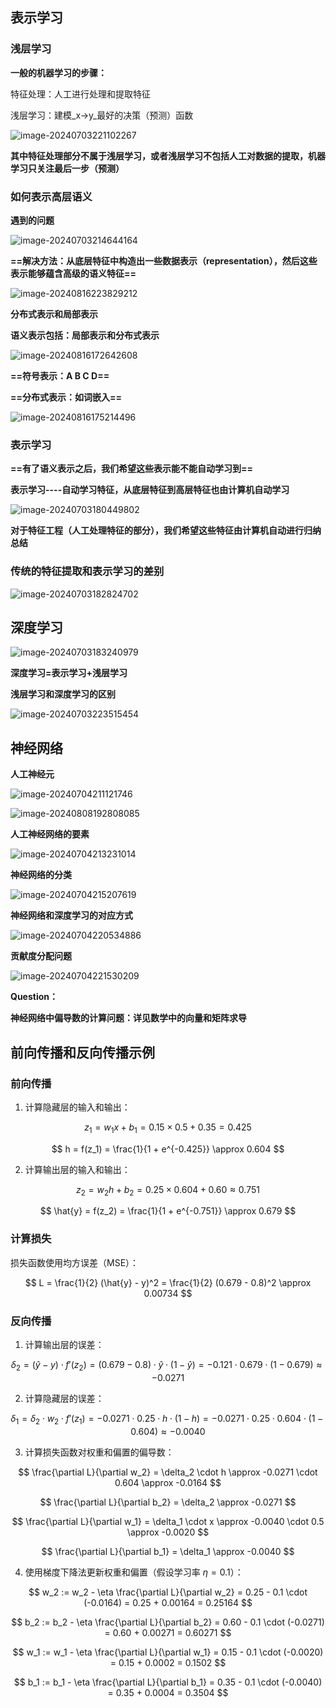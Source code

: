 ## 表示学习

### 浅层学习

**一般的机器学习的步骤：**

特征处理：人工进行处理和提取特征

浅层学习：建模_x->y_最好的决策（预测）函数

![image-20240703221102267](../../Image/image-20240703221102267.png)

**其中特征处理部分不属于浅层学习，或者浅层学习不包括人工对数据的提取，机器学习只关注最后一步（预测）**

### 如何表示高层语义

**遇到的问题**

![image-20240703214644164](../../Image/image-20240703214644164.png)

**==解决方法：从底层特征中构造出一些数据表示（representation），然后这些表示能够蕴含高级的语义特征==**

![image-20240816223829212](../../Image/image-20240816223829212.png)

**分布式表示和局部表示**

**语义表示包括：局部表示和分布式表示**

![image-20240816172642608](../../Image/image-20240816172642608.png)

**==符号表示：A B C D==**

**==分布式表示：如词嵌入==**

![image-20240816175214496](../../Image/image-20240816175214496.png)

### 表示学习

**==有了语义表示之后，我们希望这些表示能不能自动学习到==**

**表示学习----自动学习特征，从底层特征到高层特征也由计算机自动学习**

![image-20240703180449802](../../Image/image-20240703180449802.png)

**对于特征工程（人工处理特征的部分），我们希望这些特征由计算机自动进行归纳总结**

### 传统的特征提取和表示学习的差别

![image-20240703182824702](../../Image/image-20240703182824702.png)

## 深度学习

![image-20240703183240979](../../Image/image-20240703183240979.png)

**深度学习=表示学习+浅层学习**

**浅层学习和深度学习的区别**

![image-20240703223515454](../../Image/image-20240703223515454.png)

## 神经网络

**人工神经元**

![image-20240704211121746](../../Image/image-20240704211121746.png)

![image-20240808192808085](../../Image/image-20240808192808085.png)

**人工神经网络的要素**

![image-20240704213231014](../../Image/image-20240704213231014.png)

**神经网络的分类**

![image-20240704215207619](../../Image/image-20240704215207619.png)

**神经网络和深度学习的对应方式**

![image-20240704220534886](../../Image/image-20240704220534886.png)

**贡献度分配问题**

![image-20240704221530209](../../Image/image-20240704221530209.png)

**Question：**

**神经网络中偏导数的计算问题：详见数学中的向量和矩阵求导**

## 前向传播和反向传播示例

### 前向传播

1. 计算隐藏层的输入和输出：

$$
z_1 = w_1 x + b_1 = 0.15 \times 0.5 + 0.35 = 0.425
$$

$$
h = f(z_1) = \frac{1}{1 + e^{-0.425}} \approx 0.604
$$

2. 计算输出层的输入和输出：

$$
z_2 = w_2 h + b_2 = 0.25 \times 0.604 + 0.60 \approx 0.751
$$

$$
\hat{y} = f(z_2) = \frac{1}{1 + e^{-0.751}} \approx 0.679
$$

### 计算损失

损失函数使用均方误差（MSE）：

$$
L = \frac{1}{2} (\hat{y} - y)^2 = \frac{1}{2} (0.679 - 0.8)^2 \approx 0.00734
$$

### 反向传播

1. 计算输出层的误差：

$$
\delta_2 = (\hat{y} - y) \cdot f'(z_2) = (0.679 - 0.8) \cdot \hat{y} \cdot (1 - \hat{y}) = -0.121 \cdot 0.679 \cdot (1 - 0.679) \approx -0.0271
$$

2. 计算隐藏层的误差：

$$
\delta_1 = \delta_2 \cdot w_2 \cdot f'(z_1) = -0.0271 \cdot 0.25 \cdot h \cdot (1 - h) = -0.0271 \cdot 0.25 \cdot 0.604 \cdot (1 - 0.604) \approx -0.0040
$$

3. 计算损失函数对权重和偏置的偏导数：

$$
\frac{\partial L}{\partial w_2} = \delta_2 \cdot h \approx -0.0271 \cdot 0.604 \approx -0.0164
$$

$$
\frac{\partial L}{\partial b_2} = \delta_2 \approx -0.0271
$$

$$
\frac{\partial L}{\partial w_1} = \delta_1 \cdot x \approx -0.0040 \cdot 0.5 \approx -0.0020
$$

$$
\frac{\partial L}{\partial b_1} = \delta_1 \approx -0.0040
$$

4. 使用梯度下降法更新权重和偏置（假设学习率 $\eta = 0.1$）：

$$
w_2 := w_2 - \eta \frac{\partial L}{\partial w_2} = 0.25 - 0.1 \cdot (-0.0164) = 0.25 + 0.00164 = 0.25164
$$

$$
b_2 := b_2 - \eta \frac{\partial L}{\partial b_2} = 0.60 - 0.1 \cdot (-0.0271) = 0.60 + 0.00271 = 0.60271
$$

$$
w_1 := w_1 - \eta \frac{\partial L}{\partial w_1} = 0.15 - 0.1 \cdot (-0.0020) = 0.15 + 0.0002 = 0.1502
$$

$$
b_1 := b_1 - \eta \frac{\partial L}{\partial b_1} = 0.35 - 0.1 \cdot (-0.0040) = 0.35 + 0.0004 = 0.3504
$$
